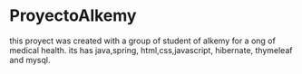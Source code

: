 # ProyectoAlkemy
this proyect was created with a group of student of alkemy for a ong of medical health. its has java,spring, html,css,javascript, hibernate, thymeleaf and mysql.
